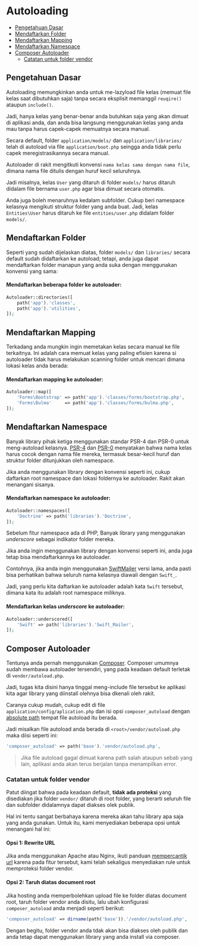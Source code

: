 # Autoloading

<!-- MarkdownTOC autolink="true" autoanchor="true" levels="2,3" bracket="round" lowercase="only_ascii" -->

- [Pengetahuan Dasar](#pengetahuan-dasar)
- [Mendaftarkan Folder](#mendaftarkan-folder)
- [Mendaftarkan Mapping](#mendaftarkan-mapping)
- [Mendaftarkan Namespace](#mendaftarkan-namespace)
- [Composer Autoloader](#composer-autoloader)
    - [Catatan untuk folder vendor](#catatan-untuk-folder-vendor)

<!-- /MarkdownTOC -->


<a id="pengetahuan-dasar"></a>
## Pengetahuan Dasar

Autoloading memungkinkan anda untuk me-lazyload file kelas (memuat file kelas saat dibutuhkan saja)
tanpa secara eksplisit memanggil `reuqire()` ataupun `include()`.

Jadi, hanya kelas yang benar-benar anda butuhkan saja yang akan dimuat di aplikasi anda, dan anda
bisa langsung menggunakan kelas yang anda mau tanpa harus capek-capek memuatnya secara manual.

Secara default, folder `application/models/` dan `application/libraries/` telah di autoload via
file `application/boot.php` seingga anda tidak perlu capek meregistrasikannya secara manual.

Autoloader di rakit mengitkuti konvensi `nama kelas sama dengan nama file`, dimana nama file
ditulis dengan huruf kecil seluruhnya.

Jadi misalnya, kelas `User` yang ditaruh di folder `models/` harus ditaruh didalam file
bernama `user.php` agar bisa dimuat secara otomatis.

Anda juga boleh menaruhnya kedalam subfolder. Cukup beri namespace kelasnya mengikuti
struktur folder yang anda buat. Jadi, kelas `Entities\User` harus ditaruh ke
file `entities/user.php` didalam folder `models/`.


<a id="mendaftarkan-folder"></a>
## Mendaftarkan Folder

Seperti yang sudah dijelaskan diatas, folder `models/` dan `libraries/` secara default
sudah didaftarkan ke autoload; tetapi, anda juga dapat mendaftarkan folder manapun yang anda
suka dengan menggunakan konvensi yang sama:

#### Mendaftarkan beberapa folder ke autoloader:

```php
Autoloader::directories([
    path('app').'classes',
    path('app').'utilities',
]);
```


<a id="mendaftarkan-mapping"></a>
## Mendaftarkan Mapping

Terkadang anda mungkin ingin memetakan kelas secara manual ke file terkaitnya. Ini adalah cara
memuat kelas yang paling efisien karena si autoloader tidak harus melakukan scanning folder
untuk mencari dimana lokasi kelas anda berada:

#### Mendaftarkan mapping ke autoloader:

```php
Autoloader::map([
    'Forms\Bootstrap' => path('app').'classes/forms/bootstrap.php',
    'Forms\Bulma'     => path('app').'classes/forms/bulma.php',
]);
```


<a id="mendaftarkan-namespace"></a>
## Mendaftarkan Namespace

Banyak library pihak ketiga menggunakan standar PSR-4 dan PSR-0 untuk meng-autoload kelasnya.
[PSR-4](https://www.php-fig.org/psr/psr-4/) dan [PSR-0](https://www.php-fig.org/psr/psr-0/)
menyatakan bahwa nama kelas harus cocok dengan nama file mereka, termasuk besar-kecil huruf
dan struktur folder ditunjukkan oleh namespace.

Jika anda menggunakan library dengan konvensi seperti ini, cukup daftarkan root namespace
dan lokasi foldernya ke autoloader. Rakit akan menangani sisanya.

#### Mendaftarkan namespace ke autoloader:

```php
Autoloader::namespaces([
    'Doctrine' => path('libraries').'Doctrine',
]);
```

Sebelum fitur namespace ada di PHP, Banyak library yang menggunakan _underscore_ sebagai
indikator folder mereka.

Jika anda ingin menggunakan library dengan konvensi seperti ini, anda juga tetap bisa
mendaftarkannya ke autoloader.

Contohnya, jika anda ingin menggunakan [SwiftMailer](https://github.com/swiftmailer/swiftmailer)
versi lama, anda pasti bisa perhatikan bahwa seluruh nama kelasnya diawali dengan `Swift_`.

Jadi, yang perlu kita daftarkan ke autoloader adalah kata `Swift` tersebut, dimana kata itu
adalah root namespace miliknya.

#### Mendaftarkan kelas _underscore_ ke autoloader:

```php
Autoloader::underscored([
    'Swift' => path('libraries').'Swift_Mailer',
]);
```

<a id="composer-autoloader"></a>
## Composer Autoloader

Tentunya anda pernah menggunakan [Composer](https://getcomposer.org). Composer umumnya
sudah membawa autoloader tersendiri, yang pada keadaan default terletak di `vendor/autoload.php`.

Jadi, tugas kita disini hanya tinggal meng-include file tersebut ke aplikasi kita agar library yang
diinstall olehnya bisa dkenali oleh rakit.

Caranya cukup mudah, cukup edit di file `application/config/aplication.php` dan isi
opsi `composer_autoload` dengan <ins>absolute path</ins> tempat file autoload itu berada.

Jadi misalkan file autoload anda berada di `<root>/vendor/autoload.php` maka diisi seperti ini:

```php
'composer_autoload' => path('base').'vendor/autoload.php',
```

>  Jika file autoload gagal dimuat karena path salah ataupun sebab yang lain,
   aplikasi anda akan terus berjalan tanpa menampilkan error.



<a id="catatan-untuk-folder-vendor"></a>
### Catatan untuk folder vendor

Patut diingat bahwa pada keadaan default, **tidak ada proteksi** yang disediakan jika
folder `vendor/` ditaruh di root folder, yang berarti seluruh file dan subfolder didalamnya
dapat diakses olek publik.

Hal ini tentu sangat berbahaya karena mereka akan tahu library apa saja yang anda gunakan.
Untuk itu, kami menyediakan beberapa opsi untuk menangani hal ini:


#### Opsi 1: Rewrite URL

Jika anda menggunakan Apache atau Nginx, ikuti panduan
[mempercantik url](/docs/install#mempercantik-url) karena pada fitur tersebut, kami telah
sekaligus menyediakan rule untuk memproteksi folder vendor.



#### Opsi 2: Taruh diatas document root

Jika hosting anda memperbolehkan upload file ke folder diatas document root, taruh folder
vendor anda disitu, lalu ubah konfigurasi `composer_autoload` anda menjadi seperti berikut:

```php
'composer_autoload' => dirname(path('base')).'/vendor/autoload.php',
```

Dengan begitu, folder vendor anda tdak akan bisa diakses oleh publik dan anda tetap dapat
menggunakan library yang anda install via composer.
